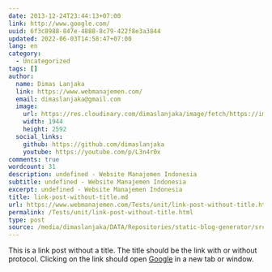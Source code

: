 ```yaml
---
date: 2013-12-24T23:44:13+07:00
link: http://www.google.com/
uuid: 6f3c8988-847e-4888-8c79-422f8e3a3844
updated: 2022-06-03T14:58:47+07:00
lang: en
category:
  - Uncategorized
tags: []
author:
  name: Dimas Lanjaka
  link: https://www.webmanajemen.com/
  email: dimaslanjaka@gmail.com
  image:
    url: https://res.cloudinary.com/dimaslanjaka/image/fetch/https://imgdb.net/images/3600.jpg
    width: 1944
    height: 2592
  social_links:
    github: https://github.com/dimaslanjaka
    youtube: https://youtube.com/p/L3n4r0x
comments: true
wordcount: 31
description: undefined - Website Manajemen Indonesia
subtitle: undefined - Website Manajemen Indonesia
excerpt: undefined - Website Manajemen Indonesia
title: link-post-without-title.md
url: https://www.webmanajemen.com/Tests/unit/link-post-without-title.html
permalink: /Tests/unit/link-post-without-title.html
type: post
source: /media/dimaslanjaka/DATA/Repositories/static-blog-generator/src-posts/Tests/unit/link-post-without-title.md
---
```


This is a link post without a title. The title should be the link with or without protocol. Clicking on the link should open [Google](http://www.google.com/) in a new tab or window.